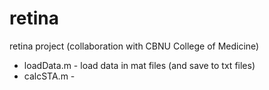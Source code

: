 # retina
retina project (collaboration with CBNU College of Medicine)

* loadData.m - load data in mat files (and save to txt files)
* calcSTA.m - 
